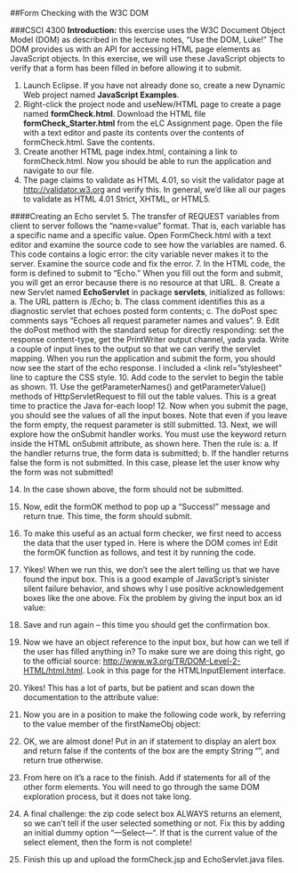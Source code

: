 ##Form Checking with the W3C DOM

###CSCI 4300
**Introduction:** this exercise uses the W3C Document Object Model (DOM) as described in the lecture notes, “Use the DOM, Luke!” The DOM provides us with an API for accessing HTML page elements as JavaScript objects.
In this exercise, we will use these JavaScript objects to verify that a form has been filled in before allowing it to submit.

1. Launch Eclipse. If you have not already done so, create a new Dynamic Web project named **JavaScript Examples**.
2. Right-click the project node and useNew/HTML page to create a page named **formCheck.html**. Download the HTML file **formCheck_Starter.html** from the eLC Assignment  page. Open the file with a text editor and paste its contents over the contents of formCheck.html. Save the contents.
3. Create another HTML page index.html, containing a link to formCheck.html. Now you should be able to run the application and navigate to our file.
4. The page claims to validate as HTML 4.01, so visit the validator page at http://validator.w3.org and verify this. In general, we’d like all our pages to validate as HTML 4.01 Strict, XHTML, or HTML5.

####Creating an Echo servlet
5. The transfer of REQUEST variables from client to server follows the “name=value” format. That is, each variable has a specific name and a specific value. Open FormCheck.html with a text editor and examine the source code to see how the variables are named.
6. This code contains a logic error: the city variable never makes it to the server. Examine the source code and fix the error.
7. In the HTML code, the form is defined to submit to “Echo.” When you fill out the form and submit, you will get an error because there is no resource at that URL.
8. Create a new Servlet named **EchoServlet** in package **servlets**, initialized as follows: 
a. The URL pattern is /Echo;
b. The class comment identifies this as a diagnostic servlet that echoes posted form contents;
c. The doPost spec comments says “Echoes all request parameter names and values”.
9. Edit the doPost method with the standard setup for directly responding: set the response content-type, get the PrintWriter output channel, yada yada. Write a couple of input lines to the output so that we can verify the servlet mapping. When you run the application and submit the form, you should now see the start of the echo response. I included a <link rel=”stylesheet” line to capture the CSS style.
10. Add code to the servlet to begin the table as shown.
11. Use the getParameterNames() and getParameterValue() methods of HttpServletRequest to fill out the table values. This is a great time to practice the Java for-each loop!
12. Now when you submit the page, you should see the values of all the input boxes. Note that even if you leave the form empty, the request parameter is still submitted.
13. Next, we will explore how the onSubmit handler works. You must use the keyword return inside the HTML onSubmit attribute, as shown here. Then the rule is:
a. If the handler returns true, the form data is submitted;
b. If the handler returns false the form is not submitted. In this case, please let the user know why the form was not submitted!
 
14. In the case shown above, the form should not be submitted.
15. Now, edit the formOK method to pop up a “Success!” message and return true. This time, the form should submit.
16. To make this useful as an actual form checker, we first need to access the data that the user typed in. Here is where the DOM comes in! Edit the formOK function as follows, and test it by running the code.


17. Yikes! When we run this, we don’t see the alert telling us that we have found the input box. This is a good example of JavaScript’s sinister silent failure behavior, and shows why I use positive acknowledgement boxes like the one above. Fix the problem by giving the input box an id value:
18. Save and run again – this time you should get the confirmation box.
19. Now we have an object reference to the input box, but how can we tell if the user has filled anything in? To make sure we are doing this right, go to the official source: http://www.w3.org/TR/DOM-Level-2-HTML/html.html. Look in this page for the HTMLInputElement interface. 
20. Yikes! This has a lot of parts, but be patient and scan down the documentation to the attribute value:

21. Now you are in a position to make the following code work, by referring to the value member of the firstNameObj object:

22. OK, we are almost done! Put in an if statement to display an alert box and return false if the contents of the box are the empty String “”, and return true otherwise.
23. From here on it’s a race to the finish. Add if statements for all of the other form elements. You will need to go through the same DOM exploration process, but it does not take long.
24. A final challenge: the zip code select box ALWAYS returns an element, so we can’t tell if the user selected something or not. Fix this by adding an initial dummy option “—Select—“. If that is the current value of the select element, then the form is not complete!
25. Finish this up and upload the formCheck.jsp and EchoServlet.java files.
